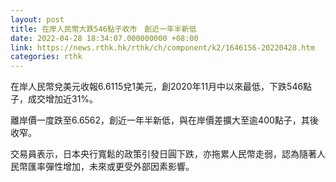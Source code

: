 ```yaml
---
layout: post
title: 在岸人民幣大跌546點子收市　創近一年半新低
date: 2022-04-28 18:34:07.000000000 +08:00
link: https://news.rthk.hk/rthk/ch/component/k2/1646156-20220428.htm
categories: rthk
---
```


在岸人民幣兌美元收報6.6115兌1美元，創2020年11月中以來最低，下跌546點子，成交增加近31%。

離岸價一度跌至6.6562，創近一年半新低，與在岸價差擴大至逾400點子，其後收窄。

交易員表示，日本央行寬鬆的政策引發日圓下跌，亦拖累人民幣走弱，認為隨著人民幣匯率彈性增加，未來或更受外部因素影響。
